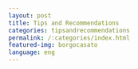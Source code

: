 ```yaml
---
layout: post
title: Tips and Recommendations
categories: tipsandrecommendations
permalink: /:categories/index.html
featured-img: borgocasato
language: eng
---
```



